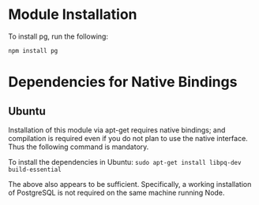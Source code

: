 # Module Installation

To install pg, run the following:

`npm install pg`


# Dependencies for Native Bindings

## Ubuntu
Installation of this module via apt-get requires native bindings; and compilation is required even if you do not plan to use the native interface.  Thus the following command is mandatory.

To install the dependencies in Ubuntu:
`sudo apt-get install libpq-dev build-essential`

The above also appears to be sufficient.  Specifically, a working installation of PostgreSQL is not required on the same machine running Node.
